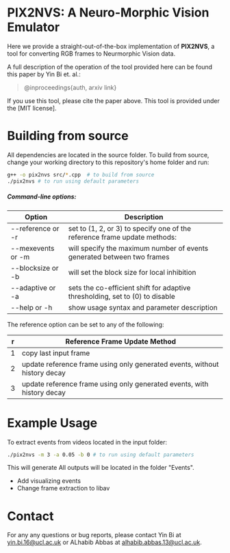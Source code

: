 # PIX2NVS: A Neuro-Morphic Vision Emulator 

Here we provide a straight-out-of-the-box implementation of **PIX2NVS**, a tool for converting RGB frames to Neurmorphic Vision data. 

A full description of the operation of the tool provided here can be found this paper by Yin Bi et. al.: 
> @inproceedings{auth,  arxiv link}

If you use this tool, please cite the paper above. This tool is provided under the [MIT license].

# Building from source
All dependencies are located in the source folder. To build from source, change your working directory to this repository's home folder and run:

```bash
g++ -o pix2nvs src/*.cpp  # to build from source  
./pix2nvs # to run using default parameters
```

##### Command-line options:

Option | Description
--- | ---
--reference or -r | set to (1, 2, or 3) to specify one of the reference frame update methods:
--mexevents or -m | will specify the maximum number of events generated between two frames
--blocksize or -b | will set the block size for local inhibition
--adaptive  or -a | sets the co-efficient shift for adaptive thresholding, set to (0) to disable
--help      or -h | show usage syntax and parameter description

The reference option can be set to any of the following:

r | Reference Frame Update Method
--- | ---
1 | copy last input frame 
2 | update reference frame using only generated events, without history decay 
3 | update reference frame using only generated events, with history decay


# Example Usage

To extract events from videos located in the input folder:

```bash  
./pix2nvs -m 3 -a 0.05 -b 0 # to run using default parameters
```
This will generate All outputs will be located in the folder "Events".
 
 - Add visualizing events
- Change frame extraction to libav
  
# Contact

For any any questions or bug reports, please contact Yin Bi at <yin.bi.16@ucl.ac.uk> or ALhabib Abbas at <alhabib.abbas.13@ucl.ac.uk>.
